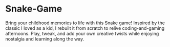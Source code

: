 # Snake-Game
Bring your childhood memories to life with this Snake game! Inspired by the classic I loved as a kid, I rebuilt it from scratch to relive coding-and-gaming afternoons. Play, tweak, and add your own creative twists while enjoying nostalgia and learning along the way.
